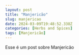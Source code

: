 ```yaml
---
layout: post
title: "Manjericão"
slug: manjericao
date: 2024-03-09T19:48:52.338Z
categories: [Herbs and Spices]
tags: [Manjericão]
---
```

Esse é um post sobre Manjericão